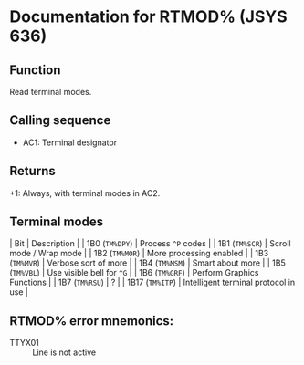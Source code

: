 # Documentation for RTMOD% (JSYS 636)

## Function
Read terminal modes.

## Calling sequence
- AC1: Terminal designator

## Returns
+1: Always, with terminal modes in AC2.

## Terminal modes

| Bit | Description |
| 1B0 (`TM%DPY`) | Process `^P` codes |
| 1B1 (`TM%SCR`) | Scroll mode / Wrap mode |
| 1B2 (`TM%MOR`) | More processing enabled |
| 1B3 (`TM%MVR`) | Verbose sort of more |
| 1B4 (`TM%MSM`) | Smart about more |
| 1B5 (`TM%VBL`) | Use visible bell for `^G` |
| 1B6 (`TM%GRF`) | Perform Graphics Functions |
| 1B7 (`TM%RSU`) | ? |
| 1B17 (`TM%ITP`) | Intelligent terminal protocol in use |

## RTMOD% error mnemonics:

<dl>
<dt>TTYX01</dt>
<dd>Line is not active</dd>
</dl>
